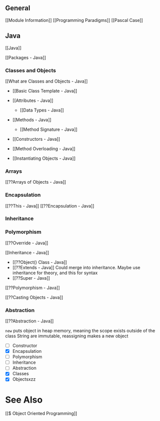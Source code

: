 ## General
[[Module Information]]
[[Programming Paradigms]]
[[Pascal Case]]
## Java
[[Java]]

[[Packages - Java]]

### Classes and Objects
[[What are Classes and Objects - Java]]
- [[Basic Class Template - Java]]
- [[Attributes - Java]]
	- [[Data Types - Java]]

- [[Methods - Java]]
	- [[Method Signature - Java]]
- [[Constructors - Java]]
- [[Method Overloading - Java]]
- [[Instantiating Objects - Java]]
### Arrays
[[??Arrays of Objects - Java]]



### Encapsulation
[[??This - Java]]
[[??Encapsulation - Java]]


### Inheritance

### Polymorphism

[[??Override - Java]]

 
 [[Inheritance - Java]]
- [[??Object() Class - Java]]
- [[??Extends - Java]] Could merge into inheritance. Maybe use inheritance for theory, and this for syntax
- [[??Super - Java]]

[[??Polymorphism - Java]]

[[??Casting Objects - Java]]

### Abstraction
[[??Abstraction - Java]]

`new` puts object in heap memory, meaning the scope exists outside of the class
String are immutable, reassigning makes a new object

- [ ] Constructor
- [x] Encapsulation
- [ ] Polymorphism
- [ ] Inheritance
- [ ] Abstraction
- [x] Classes
- [x] Objectsxzz

# See Also
[[$ Object Oriented Programming]]